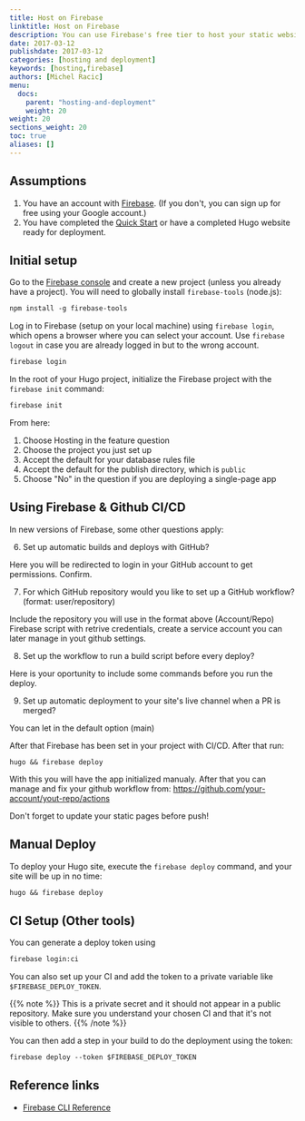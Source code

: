 ```yaml
---
title: Host on Firebase
linktitle: Host on Firebase
description: You can use Firebase's free tier to host your static website; this also gives you access to Firebase's NOSQL API.
date: 2017-03-12
publishdate: 2017-03-12
categories: [hosting and deployment]
keywords: [hosting,firebase]
authors: [Michel Racic]
menu:
  docs:
    parent: "hosting-and-deployment"
    weight: 20
weight: 20
sections_weight: 20
toc: true
aliases: []
---
```


## Assumptions

1. You have an account with [Firebase][signup]. (If you don't, you can sign up for free using your Google account.)
2. You have completed the [Quick Start][] or have a completed Hugo website ready for deployment.

## Initial setup

Go to the [Firebase console][console] and create a new project (unless you already have a project). You will need to globally install `firebase-tools` (node.js):

```txt
npm install -g firebase-tools
```

Log in to Firebase (setup on your local machine) using `firebase login`, which opens a browser where you can select your account. Use `firebase logout` in case you are already logged in but to the wrong account.


```txt
firebase login
```

In the root of your Hugo project, initialize the Firebase project with the `firebase init` command:

```txt
firebase init
```

From here:

1. Choose Hosting in the feature question
2. Choose the project you just set up
3. Accept the default for your database rules file
4. Accept the default for the publish directory, which is `public`
5. Choose "No" in the question if you are deploying a single-page app

## Using Firebase & Github CI/CD

In new versions of Firebase, some other questions apply:

6. Set up automatic builds and deploys with GitHub? 

Here you will be redirected to login in your GitHub account to get permissions. Confirm.

7. For which GitHub repository would you like to set up a GitHub workflow? (format: user/repository) 

Include the repository you will use in the format above (Account/Repo)
Firebase script with retrive credentials, create a service account you can later manage in yout github settings.

8. Set up the workflow to run a build script before every deploy? 

Here is your oportunity to include some commands before you run the deploy.

9. Set up automatic deployment to your site's live channel when a PR is merged? 

You can let in the default option (main)

After that Firebase has been set in your project with CI/CD. After that run:

```
hugo && firebase deploy
```

With this you will have the app initialized manualy. After that you can manage and fix your github workflow from: https://github.com/your-account/yout-repo/actions

Don't forget to update your static pages before push!

## Manual Deploy

To deploy your Hugo site, execute the `firebase deploy` command, and your site will be up in no time:

```txt
hugo && firebase deploy
```

## CI Setup (Other tools)

You can generate a deploy token using

```txt
firebase login:ci
```

You can also set up your CI and add the token to a private variable like `$FIREBASE_DEPLOY_TOKEN`.

{{% note %}}
This is a private secret and it should not appear in a public repository. Make sure you understand your chosen CI and that it's not visible to others.
{{% /note %}}

You can then add a step in your build to do the deployment using the token:

```txt
firebase deploy --token $FIREBASE_DEPLOY_TOKEN
```

## Reference links

* [Firebase CLI Reference](https://firebase.google.com/docs/cli/#administrative_commands)

[console]: https://console.firebase.google.com/
[Quick Start]: /getting-started/quick-start/
[signup]: https://console.firebase.google.com/
